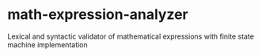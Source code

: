 # math-expression-analyzer
Lexical and syntactic validator of mathematical expressions with finite state machine implementation
